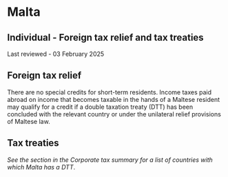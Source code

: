 # Malta
## Individual - Foreign tax relief and tax treaties
Last reviewed - 03 February 2025
## Foreign tax relief
There are no special credits for short-term residents. Income taxes paid abroad on income that becomes taxable in the hands of a Maltese resident may qualify for a credit if a double taxation treaty (DTT) has been concluded with the relevant country or under the unilateral relief provisions of Maltese law.
## Tax treaties
_See the section in the Corporate tax summary for a list of countries with which Malta has a DTT_.
